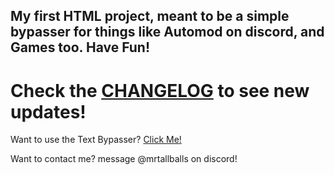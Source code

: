 My first HTML project, meant to be a simple bypasser for things like Automod on discord, and Games too.
Have Fun!
--
# Check the [CHANGELOG](https://github.com/KingHomoErectus/text-bypasser/blob/main/CHANGELOG.md) to see new updates!

Want to use the Text Bypasser? [Click Me!](https://kinghomoerectus.github.io/text-bypasser/)


Want to contact me? message @mrtallballs on discord!
